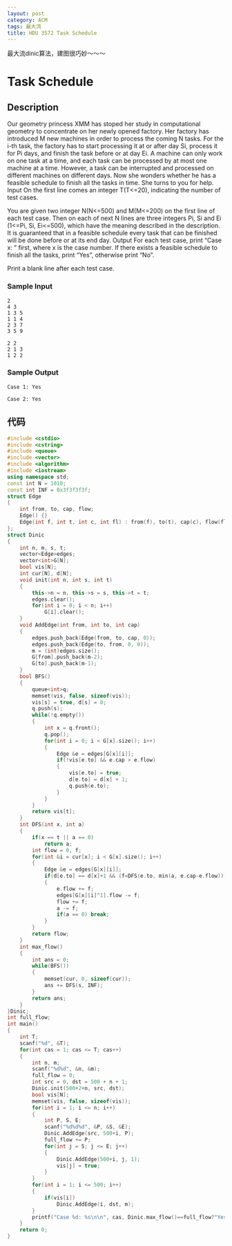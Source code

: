 ```yaml
---
layout: post
category: ACM
tags: 最大流
title: HDU 3572 Task Schedule 
---
```

最大流dinic算法，建图很巧妙～～～
<!--more-->
# Task Schedule

## Description
Our geometry princess XMM has stoped her study in computational geometry to concentrate on her newly opened factory. Her factory has introduced M new machines in order to process the coming N tasks. For the i-th task, the factory has to start processing it at or after day Si, process it for Pi days, and finish the task before or at day Ei. A machine can only work on one task at a time, and each task can be processed by at most one machine at a time. However, a task can be interrupted and processed on different machines on different days. 
Now she wonders whether he has a feasible schedule to finish all the tasks in time. She turns to you for help. 
Input
On the first line comes an integer T(T<=20), indicating the number of test cases. 

You are given two integer N(N<=500) and M(M<=200) on the first line of each test case. Then on each of next N lines are three integers Pi, Si and Ei (1<=Pi, Si, Ei<=500), which have the meaning described in the description. It is guaranteed that in a feasible schedule every task that can be finished will be done before or at its end day. 
Output
For each test case, print “Case x: ” first, where x is the case number. If there exists a feasible schedule to finish all the tasks, print “Yes”, otherwise print “No”. 

Print a blank line after each test case. 
### Sample Input
```
2
4 3
1 3 5 
1 1 4
2 3 7
3 5 9

2 2
2 1 3
1 2 2
```
### Sample Output
```
Case 1: Yes
   
Case 2: Yes
```

## 代码
```c++
#include <cstdio>
#include <cstring>
#include <queue>
#include <vector>
#include <algorithm>
#include <iostream>
using namespace std;
const int N = 1010;
const int INF = 0x3f3f3f3f;
struct Edge
{
    int from, to, cap, flow;
    Edge() {}
    Edge(int f, int t, int c, int fl) : from(f), to(t), cap(c), flow(fl) {}
};
struct Dinic
{
    int n, m, s, t;
    vector<Edge>edges;
    vector<int>G[N];
    bool vis[N];
    int cur[N], d[N];
    void init(int n, int s, int t)
    {
        this->n = n, this->s = s, this->t = t;
        edges.clear();
        for(int i = 0; i < n; i++)
            G[i].clear();
    }
    void AddEdge(int from, int to, int cap)
    {
        edges.push_back(Edge(from, to, cap, 0));
        edges.push_back(Edge(to, from, 0, 0));
        m = (int)edges.size();
        G[from].push_back(m-2);
        G[to].push_back(m-1);
    }
    bool BFS()
    {
        queue<int>q;
        memset(vis, false, sizeof(vis));
        vis[s] = true, d[s] = 0;
        q.push(s);
        while(!q.empty())
        {
            int x = q.front();
            q.pop();
            for(int i = 0; i < G[x].size(); i++)
            {
                Edge &e = edges[G[x][i]];
                if(!vis[e.to] && e.cap > e.flow)
                {
                    vis[e.to] = true;
                    d[e.to] = d[x] + 1;
                    q.push(e.to);
                }
            }
        }
        return vis[t];
    }
    int DFS(int x, int a)
    {
        if(x == t || a == 0)
            return a;
        int flow = 0, f;
        for(int &i = cur[x]; i < G[x].size(); i++)
        {
            Edge &e = edges[G[x][i]];
            if(d[e.to] == d[x]+1 && (f=DFS(e.to, min(a, e.cap-e.flow)))>0)
            {
                e.flow += f;
                edges[G[x][i]^1].flow -= f;
                flow += f;
                a -= f;
                if(a == 0) break;
            }
        }
        return flow;
    }
    int max_flow()
    {
        int ans = 0;
        while(BFS())
        {
            memset(cur, 0, sizeof(cur));
            ans += DFS(s, INF);
        }
        return ans;
    }
}Dinic;
int full_flow;
int main()
{
    int T;
    scanf("%d", &T);
    for(int cas = 1; cas <= T; cas++)
    {
        int n, m;
        scanf("%d%d", &n, &m);
        full_flow = 0;
        int src = 0, dst = 500 + n + 1;
        Dinic.init(500+2+n, src, dst);
        bool vis[N];
        memset(vis, false, sizeof(vis));
        for(int i = 1; i <= n; i++)
        {
            int P, S, E;
            scanf("%d%d%d", &P, &S, &E);
            Dinic.AddEdge(src, 500+i, P);
            full_flow += P;
            for(int j = S; j <= E; j++)
            {
                Dinic.AddEdge(500+i, j, 1);
                vis[j] = true;
            }
        }
        for(int i = 1; i <= 500; i++)
        {
            if(vis[i])
                Dinic.AddEdge(i, dst, m);
        }
        printf("Case %d: %s\n\n", cas, Dinic.max_flow()==full_flow?"Yes":"No");
    }
    return 0;
}